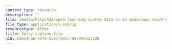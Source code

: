 ```yaml
---
content_type: resource
description: ''
file: /media/https%3A/open-learning-course-data-rc.s3.amazonaws.com/6-042j-mathematics-for-computer-science-spring-2015/01ec4db6aefe558180c5997845655126_Cu9_LaaWgHo.vtt
file_type: application/x-subrip
resourcetype: Other
title: 3play caption file
uid: 01ec4db6-aefe-5581-80c5-997845655126
---
```

